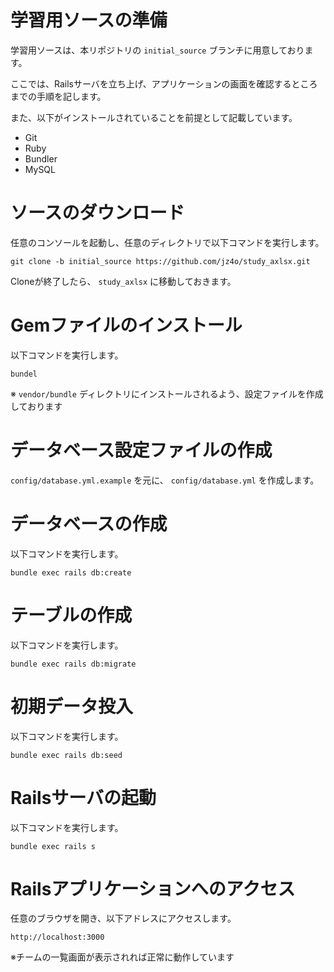 # 学習用ソースの準備

学習用ソースは、本リポジトリの `initial_source` ブランチに用意しております。

ここでは、Railsサーバを立ち上げ、アプリケーションの画面を確認するところまでの手順を記します。

また、以下がインストールされていることを前提として記載しています。

- Git
- Ruby
- Bundler
- MySQL

# ソースのダウンロード

  任意のコンソールを起動し、任意のディレクトリで以下コマンドを実行します。

  `git clone -b initial_source https://github.com/jz4o/study_axlsx.git`

  Cloneが終了したら、 `study_axlsx` に移動しておきます。

# Gemファイルのインストール

  以下コマンドを実行します。

  `bundel`

  ※ `vendor/bundle` ディレクトリにインストールされるよう、設定ファイルを作成しております

# データベース設定ファイルの作成

  `config/database.yml.example` を元に、 `config/database.yml` を作成します。

# データベースの作成

  以下コマンドを実行します。

  `bundle exec rails db:create`

# テーブルの作成

  以下コマンドを実行します。

  `bundle exec rails db:migrate`

# 初期データ投入

  以下コマンドを実行します。

  `bundle exec rails db:seed`

# Railsサーバの起動

  以下コマンドを実行します。

  `bundle exec rails s`

# Railsアプリケーションへのアクセス

  任意のブラウザを開き、以下アドレスにアクセスします。

  `http://localhost:3000`

  ※チームの一覧画面が表示されれば正常に動作しています
